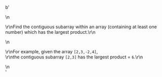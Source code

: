 b'<div class="question-description">\n<p><p>\r\nFind the contiguous subarray within an array (containing at least one number) which has the largest product.\r\n</p>\n<p>\r\nFor example, given the array <code>[2,3,-2,4]</code>,<br/>\r\nthe contiguous subarray <code>[2,3]</code> has the largest product = <code>6</code>.\r\n</p></p>\n</div>'